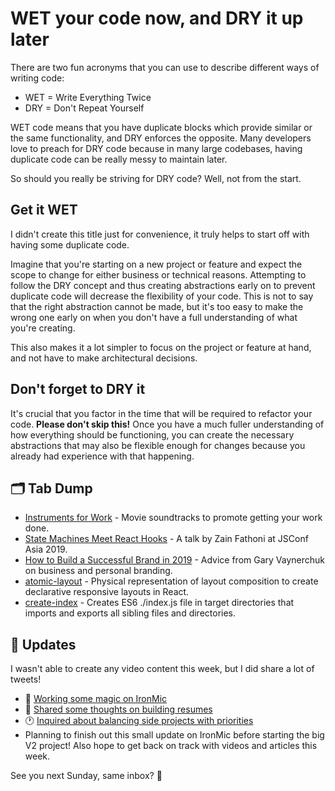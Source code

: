 # WET your code now, and DRY it up later

There are two fun acronyms that you can use to describe different ways of writing code:

- WET = Write Everything Twice
- DRY = Don't Repeat Yourself

WET code means that you have duplicate blocks which provide similar or the same functionality, and DRY enforces the opposite. Many developers love to preach for DRY code because in many large codebases, having duplicate code can be really messy to maintain later.

So should you really be striving for DRY code? Well, not from the start.

## Get it WET

I didn't create this title just for convenience, it truly helps to start off with having some duplicate code.

Imagine that you're starting on a new project or feature and expect the scope to change for either business or technical reasons. Attempting to follow the DRY concept and thus creating abstractions early on to prevent duplicate code will decrease the flexibility of your code. This is not to say that the right abstraction cannot be made, but it's too easy to make the wrong one early on when you don't have a full understanding of what you're creating.

This also makes it a lot simpler to focus on the project or feature at hand, and not have to make architectural decisions.

## Don't forget to DRY it

It's crucial that you factor in the time that will be required to refactor your code. **Please don't skip this!** Once you have a much fuller understanding of how everything should be functioning, you can create the necessary abstractions that may also be flexible enough for changes because you already had experience with that happening.

## 🗂 Tab Dump

- [Instruments for Work](https://soundcloud.com/fauzi-abdillah-5/sets/instruments-for-work) - Movie soundtracks to promote getting your work done.
- [State Machines Meet React Hooks](https://www.youtube.com/watch?v=ioh7aqrBcs0) - A talk by Zain Fathoni at JSConf Asia 2019.
- [How to Build a Successful Brand in 2019](https://www.youtube.com/watch?v=2bi2iSR68H0) - Advice from Gary Vaynerchuk on business and personal branding.
- [atomic-layout](https://redd.gitbook.io/atomic-layout/) - Physical representation of layout composition to create declarative responsive layouts in React.
- [create-index](https://github.com/gajus/create-index) - Creates ES6 ./index.js file in target directories that imports and exports all sibling files and directories.

## 📅 Updates

I wasn't able to create any video content this week, but I did share a lot of tweets!

- 🎩 [Working some magic on IronMic](https://twitter.com/sunnysinghio/status/1144446220863188992)
- 📝 [Shared some thoughts on building resumes](https://twitter.com/sunnysinghio/status/1143693635311034369)
- 🕐 [Inquired about balancing side projects with priorities](https://twitter.com/sunnysinghio/status/1143329054768152576)
- Planning to finish out this small update on IronMic before starting the big V2 project! Also hope to get back on track with videos and articles this week.

See you next Sunday, same inbox? 👋
